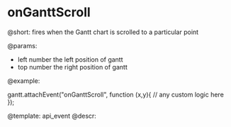 onGanttScroll
=============

@short:
	fires when the Gantt chart is scrolled to a particular point

@params:
- left		number		the left position of gantt
- top		number		the right position of gantt


@example:

gantt.attachEvent("onGanttScroll", function (x,y){
    // any custom logic here
});


@template:	api_event
@descr:

